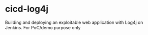 # cicd-log4j
Building and deploying an exploitable web application with Log4j on Jenkins.
For PoC/demo purpose only
